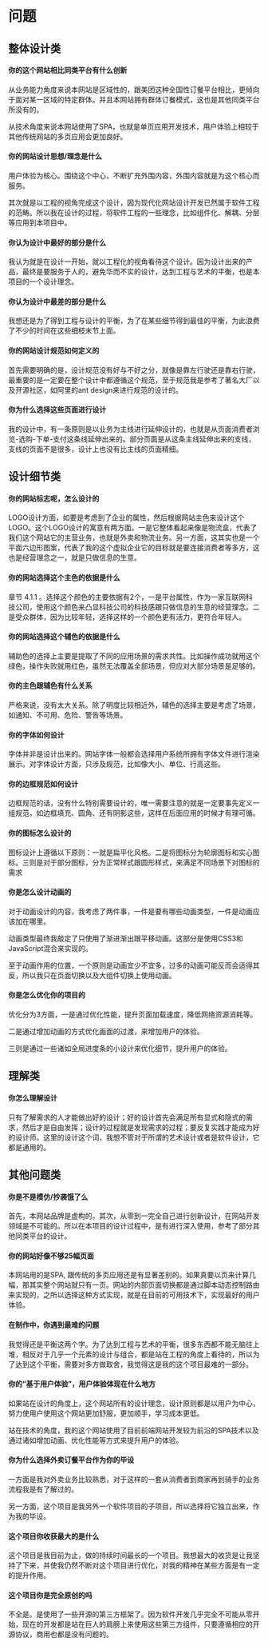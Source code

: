 # 问题

## 整体设计类

#### 你的这个网站相比同类平台有什么创新

从业务能力角度来说本网站是区域性的，跟美团这种全国性订餐平台相比，更倾向于面对某一区域的特定群体。并且本网站拥有群体订餐模式，这也是其他同类平台所没有的。

从技术角度来说本网站使用了SPA，也就是单页应用开发技术，用户体验上相较于其他传统网站的多页应用会更加良好。

#### 你的网站设计思想/理念是什么

用户体验为核心。围绕这个中心，不断扩充外围内容，外围内容就是为这个核心而服务。

其次就是以工程的视角完成这个设计，因为现代化网站设计开发已然属于软件工程的范畴。所以我在设计的过程，将软件工程的一些理念，比如组件化、解耦、分层等应用到本项目中。

#### 你认为设计中最好的部分是什么

我认为就是在设计一开始，就以工程化的视角看待这个设计。因为设计出来的产品，最终是要服务于人的，避免华而不实的设计，达到工程与艺术的平衡，也是本项目的一个设计理念。

#### 你认为设计中最差的部分是什么

我想还是为了得到工程与设计的平衡，为了在某些细节得到最佳的平衡，为此浪费了不少的时间在这些细枝末节上面。

#### 你的网站设计规范如何定义的

首先需要明确的是，设计规范没有好与不好之分，就像是靠左行驶还是靠右行驶，最重要的是一定要在整个设计中都遵循这个规范，至于规范我是参考了著名大厂以及开源社区，如阿里的ant design来进行规范的设计的。

#### 你为什么选择这些页面进行设计

我的设计中，有一条原则是以业务为主线进行延伸设计的，也就是从页面消费者浏览-选购-下单-支付这条线延伸出来的。部分页面是从这条主线延伸出来的支线，支线的页面不是很多，设计上也没有比主线的页面精细。

## 设计细节类

#### 你的网站标志呢，怎么设计的

LOGO设计方面，如要是考虑到了企业的属性，然后根据网站主色来设计这个LOGO。这个LOGO设计的寓意有两方面。一是它整体看起来像是物流盒，代表了我们这个网站它的主营业务，也就是外卖和物流业务。另一方面，这其实也是一个平面六边形图案，代表了我的这个虚拟企业它的目标就是要连接消费者等多方，这也是经营理念之一，就是只做信息的生意。

#### 你的网站选择这个主色的依据是什么

章节 4.1.1 。选择这个颜色的主要依据有2个，一是平台属性，作为一家互联网科技公司，使用这个颜色来凸显科技公司的科技感跟只做信息的生意的经营理念。二是受众群体，因为比较年轻，选择这样的一个颜色更有活力，更符合年轻人。

#### 你的网站选择这个辅色的依据是什么

辅助色的选择上主要是提取了不同的应用场景的需求共性。比如操作成功就用这个绿色，操作失败就用红色，虽然无法覆盖全部场景，但应对大部分场景是足够的。

#### 你的主色跟辅色有什么关系

严格来说，没有太大关系。除了明度比较相近外，辅色的选择主要是考虑了场景，如通知、不可用、危险、警告等场景。

#### 你的字体如何设计

字体并非是设计出来的。网站字体一般都会选择用户系统所拥有字体文件进行渲染展示。对字体设计方面，只涉及规范，比如像大小、单位、行高这些。

#### 你的边框规范如何设计

边框规范的话，没有什么特别需要设计的，唯一需要注意的就是一定要事先定义一组规范，如边框填充、圆角、还有阴影这些，这样在后面应用的时候才有理可循。

#### 你的图标怎么设计的

图标设计上遵循以下原则：一就是扁平化风格。二是将图标分为轮廓图标和实心图标。三则是对于部分图标，分为正常样式跟圆形样式，来满足不同场景下对图标的需求

#### 你是怎么设计动画的

对于动画设计的内容，我考虑了两件事，一件是要有哪些动画类型，一件是动画应该加在哪里。

动画类型最终我敲定了只使用了渐进渐出跟平移动画。这部分是使用CSS3和JavaScript混合来实现的。

至于动画作用的位置，一个原则是动画宜少不宜多，过多的动画可能反而会适得其反，所以我只在页面切换以及大组件切换上使用动画。

#### 你是怎么优化你的项目的

优化分为3方面，一是通过优化性能，提升页面加载速度，降低网络资源消耗等。

二是通过增加动画的方式优化画面的过渡，来增加用户的体验。

三则是通过一些诸如全局进度条的小设计来优化细节，提升用户的体验。

## 理解类

#### 你怎么理解设计

只有了解需求的人才能做出好的设计；好的设计首先会满足所有显式和隐式的需求，然后才是自由发挥；设计的过程就是发现需求的过程；要反复实践才能成为好的设计师。这里的设计这个词，我想不管对于所谓的艺术设计或者是软件设计，它都是通用的。

## 其他问题类

#### 你是不是模仿/抄袭饿了么

首先，本网站品牌是虚构的。其次，从零到一完全自己进行创新设计，在网站开发领域是不可能的。所以在本项目的设计过程中，是有进行深入使用，参考了部分其他同类平台的设计。

#### 你的网站好像不够25幅页面

本网站用的是SPA, 跟传统的多页应用还是有显著差别的。如果真要以页来计算几幅，那其实整个网站就只有一页。网站的内部页面切换都是通过脚本动态控制路由来实现的，之所以选择这种方式实现，就是在目前的可用技术下，实现最好的用户体验。

#### 在制作中，你遇到最难的问题

我觉得还是平衡这两个字。为了达到工程与艺术的平衡，很多东西都不能无脑往上堆，相反对于几乎一个元素的设计与组合，都是站在工程的角度上看待的，所以为了达到这个平衡，需要对多方做取舍，我觉得这是我的这个项目最难的一部分。

#### 你的“基于用户体验”，用户体验体现在什么地方

如果站在设计的角度上，这个网站所有的设计理念，设计原则都是以用户为中心，努力使用户使用这个网站更加舒服，更加顺手，学习成本更低。

站在技术的角度，我的这个网站使用了目前前端网站开发较为前沿的SPA技术以及通过诸如增加动画、优化性能等方式来提升用户的体验。

#### 你为什么选择外卖订餐平台作为你的毕设

一方面是我对外卖业务比较熟悉，对于这样的一套从消费者到商家再到骑手的业务流程我是有了解过的。

另一方面，这个项目是我另外一个软件项目的子项目，所以选择将它独立出来，作为我的毕设。

#### 这个项目你收获最大的是什么

这个项目是我目前为止，做的持续时间最长的一个项目。我想最大的收货是让我坚持了下来，并使我仍然不断对这个项目进行优化，对我的精神在某些方面是有一定的提升作用。

#### 这个项目你是完全原创的吗

不全是。是使用了一些开源的第三方框架了。因为软件开发几乎完全不可能从零开始，现在的开发都是站在巨人的肩膀上来使用这些第三方组件，只要遵循相应的开源协议，商用也都是没有问题的。